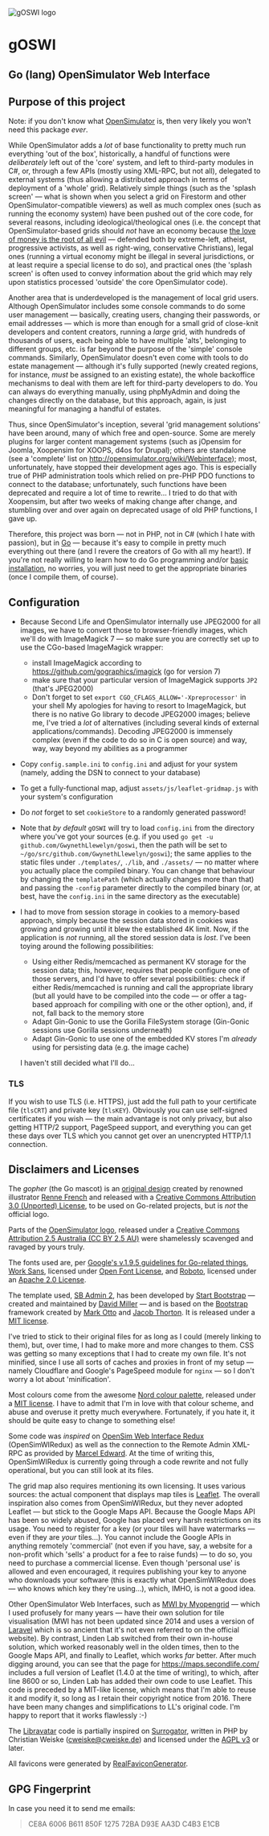 ![gOSWI logo](assets/logos/gOSWI-logo-smaller.png)
# gOSWI
## Go (lang) OpenSimulator Web Interface

## Purpose of this project

Note: if you don't know what [OpenSimulator](http://opensimulator.org) is, then very likely you won't need this package _ever_.

While OpenSimulator adds a _lot_ of base functionality to pretty much run everything 'out of the box', historically, a handful of functions were _deliberately_ left out of the 'core' system, and left to third-party modules in C#, or, through a few APIs (mostly using XML-RPC, but not all), delegated to external systems (thus allowing a distributed approach in terms of deployment of a 'whole' grid). Relatively simple things (such as the 'splash screen' — what is shown when you select a grid on Firestorm and other OpenSimulator-compatible viewers) as well as much complex ones (such as running the economy system) have been pushed out of the core code, for several reasons, including ideological/theological ones (i.e. the concept that OpenSimulator-based grids should _not_ have an economy because [the love of money is the root of all evil](https://www.kingjamesbibleonline.org/1-Timothy-6-10/) — defended both by extreme-left, atheist, progressive activists, as well as right-wing, conservative Christians), legal ones (running a virtual economy might be illegal in several jurisdictions, or at least require a special license to do so), and practical ones (the 'splash screen' is often used to convey information about the grid which may rely upon statistics processed 'outside' the core OpenSimulator code).

Another area that is underdeveloped is the management of local grid users. Although OpenSimulator includes some console commands to do some user management — basically, creating users, changing their passwords, or email addresses — which is more than enough for a small grid of close-knit developers and content creators, running a _large_ grid, with hundreds of thousands of users, each being able to have multiple 'alts', belonging to different groups, etc. is far beyond the purpose of the 'simple' console commands. Similarly, OpenSimulator doesn't even come with tools to do estate management — although it's fully supported (newly created regions, for instance, _must_ be assigned to an existing estate), the whole backoffice mechanisms to deal with them are left for third-party developers to do. You can always do everything manually, using phpMyAdmin and doing the changes directly on the database, but this approach, again, is just meaningful for managing a handful of estates.

Thus, since OpenSimulator's inception, several 'grid management solutions' have been around, many of which free and open-source. Some are merely plugins for larger content management systems (such as jOpensim for Joomla, Xoopensim for XOOPS, d4os for Drupal); others are standalone (see a 'complete' list on http://opensimulator.org/wiki/Webinterface); most, unfortunately, have stopped their development ages ago. This is especially true of PHP administration tools which relied on pre-PHP PDO functions to connect to the database; unfortunately, such functions have been deprecated and require a lot of time to rewrite... I tried to do that with Xoopensim, but after two weeks of making change after change, and stumbling over and over again on deprecated usage of old PHP functions, I gave up.

Therefore, this project was born — not in PHP, not in C# (which I hate with passion), but in [Go](https://golang.org) — because it's easy to compile in pretty much everything out there (and I revere the creators of Go with all my heart!). If you're not really willing to learn how to do Go programming and/or [basic installation](https://golang.org/doc/install), no worries, you will just need to get the appropriate binaries (once I compile them, of course).

## Configuration

- Because Second Life and OpenSimulator internally use JPEG2000 for all images, we have to convert those to browser-friendly images, which we'll do with ImageMagick 7 — so make sure you are correctly set up to use the CGo-based ImageMagick wrapper:
	- install ImageMagick according to https://github.com/gographics/imagick (go for version 7)
	- make sure that your particular version of ImageMagick supports `JP2` (that's JPEG2000)
	- Don't forget to set `export CGO_CFLAGS_ALLOW='-Xpreprocessor'` in your shell
  My apologies for having to resort to ImageMagick, but there is no native Go library to decode JPEG2000 images; believe me, I've tried a _lot_ of alternatives (including several kinds of external applications/commands). Decoding JPEG2000 is immensely complex (even if the code to do so in C is open source) and way, way, way beyond my abilities as a programmer
- Copy `config.sample.ini` to `config.ini` and adjust for your system (namely, adding the DSN to connect to your database)
- To get a fully-functional map, adjust `assets/js/leaflet-gridmap.js` with your system's configuration
- Do *not* forget to set `cookieStore` to a randomly generated password!
- Note that _by default_ `gOSWI` will try to load `config.ini` from the directory where you've got your sources (e.g. if you used `go get -u github.com/GwynethLlewelyn/goswi`, then the path will be set to `~/go/src/github.com/GwynethLlewelyn/goswi`); the same applies to the static files under `./templates/`, `./lib`, and `./assets/` — no matter where you actually place the compiled binary. You can change that behaviour by changing the `templatePath` (which actually changes more than that) and passing the `-config` parameter directly to the compiled binary (or, at best, have the `config.ini` in the same directory as the executable)
- I had to move from session storage in cookies to a memory-based approach, simply because the session data stored in cookies was growing and growing until it blew the established 4K limit. Now, if the application is _not_ running, all the stored session data is _lost_. I've been toying around the following possibilities:
  - Using either Redis/memcached as permanent KV storage for the session data; this, however, requires that people configure one of those servers, and I'd have to offer several possibilities: check if either Redis/memcached is running and call the appropriate library (but all yould have to be compiled into the code — or offer a tag-based approach for compiling with one or the other option), and, if not, fall back to the memory store
  - Adapt Gin-Gonic to use the Gorilla FileSystem storage (Gin-Gonic sessions use Gorilla sessions underneath)
  - Adapt Gin-Gonic to use one of the embedded KV stores I'm _already_ using for persisting data (e.g. the image cache)

  I haven't still decided what I'll do...



### TLS

If you wish to use TLS (i.e. HTTPS), just add the full path to your certificate file (`tlsCRT`) and private key (`tlsKEY`). Obviously you can use self-signed certificates if you wish — the main advantage is not only privacy, but also getting HTTP/2 support, PageSpeed support, and everything you can get these days over TLS which you cannot get over an unencrypted HTTP/1.1 connection.

## Disclaimers and Licenses

The *gopher* (the Go mascot) is an [original design](https://blog.golang.org/gopher) created by renowned illustrator [Renne French](https://www.instagram.com/reneefrench/) and released with a [Creative Commons Attribution 3.0 (Unported) License](https://creativecommons.org/licenses/by/3.0/), to be used on Go-related projects, but is _not_ the official logo.

Parts of the [OpenSimulator logo](http://opensimulator.org/wiki/File:Opensimulator.svg), released under a [Creative Commons Attribution 2.5 Australia (CC BY 2.5 AU)](https://creativecommons.org/licenses/by/2.5/au/) were shamelessly scavenged and ravaged by yours truly.

The fonts used are, per [Google's v.1.9.5 guidelines for Go-related things](https://storage.googleapis.com/golang-assets/Go-brand-book-v1.9.5.pdf), [Work Sans](https://fonts.google.com/specimen/Work%20Sans), licensed under [Open Font License](), and [Roboto](https://fonts.google.com/specimen/Roboto), licensed under an [Apache 2.0 License](https://www.apache.org/licenses/LICENSE-2.0).

The template used, [SB Admin 2](https://startbootstrap.com/template-overviews/sb-admin-2/), has been developed by [Start Bootstrap](http://startbootstrap.com/) — created and maintained by [David Miller](http://davidmiller.io/) — and is based on the [Bootstrap](http://getbootstrap.com/) framework created by [Mark Otto](https://twitter.com/mdo) and [Jacob Thorton](https://twitter.com/fat). It is released under a [MIT license](vendor/startbootstrap-sb-admin-2/LICENSE).

I've tried to stick to their original files for as long as I could (merely linking to them), but, over time, I had to make more and more changes to them. CSS was getting so many exceptions that I had to create my own file. It's not minified, since I use all sorts of caches and proxies in front of my setup — namely Cloudflare and Google's PageSpeed module for `nginx` — so I don't worry a lot about 'minification'.

Most colours come from the awesome [Nord colour palette](https://www.nordtheme.com/), released under a [MIT license](https://github.com/arcticicestudio/nord/blob/develop/LICENSE.md). I have to admit that I'm in love with that colour scheme, and abuse and overuse it pretty much everywhere. Fortunately, if you hate it, it should be quite easy to change to something else!

Some code was _inspired_ on [OpenSim Web Interface Redux](https://github.com/BigManzai/opensimwiredux) (OpenSimWIRedux) as well as the connection to the Remote Admin XML-RPC as provided by [Marcel Edward](https://github.com/MarcelEdward/OpenSim-RemoteAdmin). At the time of writing this, OpenSimWIRedux is currently going through a code rewrite and not fully operational, but you can still look at its files.

The grid map also requires mentioning its own licensing. It uses various sources: the actual component that displays map tiles is [Leaflet](https://leafletjs.com/). The overall inspiration also comes from OpenSimWIRedux, but they never adopted Leaflet — but stick to the Google Maps API. Because the Google Maps API has been so widely abused, Google has placed very harsh restrictions on its usage. You need to register for a key (or your tiles will have watermarks — even if they are _your_ tiles...). You cannot include the Google APIs in anything remotely 'commercial' (not even if you have, say, a website for a non-profit which 'sells' a product for a fee to raise funds) — to do so, you need to purchase a commercial license. Even though 'personal use' is allowed and even encouraged, it requires publishing your key to anyone who downloads your software (this is exactly what OpenSimWIRedux does — who knows which key they're using...), which, IMHO, is not a good idea.

Other OpenSimulator Web Interfaces, such as [MWI by Myopengrid](https://github.com/Myopengrid/mwi) — which I used profusely for many years — have their own solution for tile visualisation (MWI has not been updated since 2014 and uses a version of [Laravel](https://laravel.com/) which is so ancient that it's not even referred to on the official website). By contrast, Linden Lab switched from their own in-house solution, which worked reasonably well in the olden times, then to the Google Maps API, and finally to Leaflet, which works _far_ better. After much digging around, you can see that the page for https://maps.secondlife.com/ includes a full version of Leaflet (1.4.0 at the time of writing), to which, after line 8600 or so, Linden Lab has added their own code to use Leaflet. This code is preceded by a MIT-like license, which means that I'm able to reuse it and modify it, so long as I retain their copyright notice from 2016. There have been many changes and simplifications to LL's original code. I'm happy to report that it works flawlessly :-)

The [Libravatar](https://libravatar.org/) code is partially inspired on [Surrogator](https://sourceforge.net/p/surrogator/wiki/Home/), written in PHP by Christian Weiske (<cweiske@cweiske.de>) and licensed under the [AGPL v3](https://www.gnu.org/licenses/agpl-3.0.html) or later.

All favicons were generated by [RealFaviconGenerator](https://realfavicongenerator.net/).

## GPG Fingerprint

In case you need it to send me emails:

> CE8A 6006 B611 850F 1275 72BA D93E AA3D C4B3 E1CB